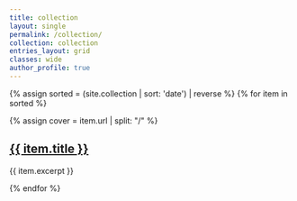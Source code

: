 ```yaml
---
title: collection
layout: single
permalink: /collection/
collection: collection
entries_layout: grid
classes: wide
author_profile: true
---
```


{% assign sorted = (site.collection | sort: 'date') | reverse %}
{% for item in sorted %}
<div class="grid__item">
 {% assign cover = item.url | split: "/" %}
  <article class="archive__item" itemscope="" itemtype="https://schema.org/CreativeWork">
      <div class="archive__item-teaser">
        <img src="/assets/images/{{ cover | slice: -1 }}-cover.png" alt="">
      </div>
    <h2 class="archive__item-title" itemprop="headline">
        <a href="{{ item.url}}" rel="permalink">{{ item.title }}
</a>
    </h2>
    <p class="archive__item-excerpt" itemprop="description">{{ item.excerpt }}
</p>
  </article>
</div>
{% endfor %}
